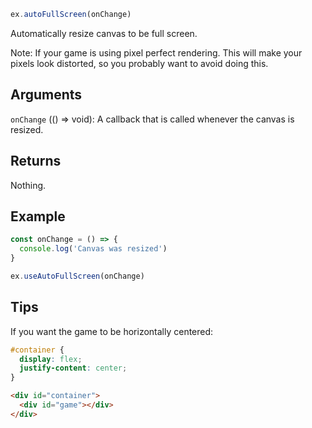 ```js
ex.autoFullScreen(onChange)
```

Automatically resize canvas to be full screen.

Note: If your game is using pixel perfect rendering. This will make your pixels look distorted, so you probably want to avoid doing this.

## Arguments

`onChange` (() => void): A callback that is called whenever the canvas is resized.

## Returns

Nothing.

## Example

```js
const onChange = () => {
  console.log('Canvas was resized')
}

ex.useAutoFullScreen(onChange)
```

## Tips

If you want the game to be horizontally centered:

```css
#container {
  display: flex;
  justify-content: center;
}
```

```html
<div id="container">
  <div id="game"></div>
</div>
```
